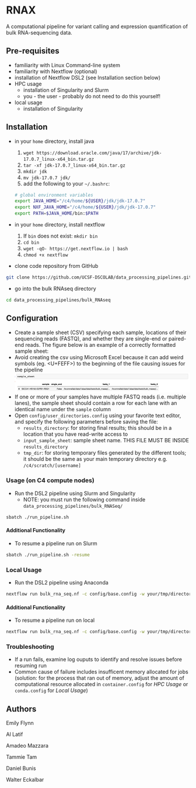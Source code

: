 # RNAX
A computational pipeline for variant calling and expression quantification of bulk RNA-sequencing data.

## Pre-requisites
* familiarity with Linux Command-line system
* familiarity with Nextflow (optional)
* installation of Nextflow DSL2 (see Installation section below)
* HPC usage
    * installation of Singularity and Slurm
    * you - the user - probably do not need to do this yourself!
* local usage
    * installation of Singularity

## Installation
* in your `home` directory, install java
    1. `wget https://download.oracle.com/java/17/archive/jdk-17.0.7_linux-x64_bin.tar.gz`
    2. `tar -xf jdk-17.0.7_linux-x64_bin.tar.gz`
    3. `mkdir jdk`
    4. `mv jdk-17.0.7 jdk/`
    5. add the following to your `~/.bashrc`: 

    ```bash
    # global environment variables
    export JAVA_HOME="/c4/home/${USER}/jdk/jdk-17.0.7"
    export NXF_JAVA_HOME="/c4/home/${USER}/jdk/jdk-17.0.7"
    export PATH=$JAVA_HOME/bin:$PATH
    ```
* in your `home` directory, install nextflow
    1. If `bin` does not exist: `mkdir bin`
    2. `cd bin`
    3. `wget -qO- https://get.nextflow.io | bash`
    4. `chmod +x nextflow`
* clone code repository from GitHub
```bash
git clone https://github.com/UCSF-DSCOLAB/data_processing_pipelines.git
```
* go into the bulk RNAseq directory
```bash
cd data_processing_pipelines/bulk_RNAseq
```

## Configuration
* Create a sample sheet (CSV) specifying each sample, locations of their sequencing reads (FASTQ), and whether they are single-end or paired-end reads. The figure below is an example of a correctly formatted sample sheet:
* Avoid creating the csv using Microsoft Excel because it can add weird symbols (eg. <U+FEFF>) to the beginning of the file causing issues for the pipeline
![sample_sheet](docs/figs/sample_sheet_example.png)
* If one or more of your samples have multiple FASTQ reads (i.e. multiple lanes), the sample sheet should contain a row for each lane with an identical name under the `sample` column
* Open `config/user_directories.config` using your favorite text editor, and specify the following parameters before saving the file:
    * `results_directory`: for storing final results; this should be in a location that you have read-write access to
    * `input_sample_sheet`: sample sheet name. THIS FILE MUST BE INSIDE `results_directory`
    * `tmp_dir`: for storing temporary files generated by the different tools; it should be the same as your main temporary directory e.g. `/c4/scratch/[username]`

### Usage (on C4 compute nodes)
* Run the DSL2 pipeline using Slurm and Singularity
    * NOTE: you must run the following command inside `data_processing_pipelines/bulk_RNASeq/`
```bash
sbatch ./run_pipeline.sh
```

#### Additional Functionality
* To resume a pipeline run on Slurm 
```bash
sbatch ./run_pipeline.sh -resume
```

### Local Usage
* Run the DSL2 pipeline using Anaconda
```bash
nextflow run bulk_rna_seq.nf -c config/base.config -w your/tmp/directory -profile local
```
#### Additional Functionality
* To resume a pipeline run on local
```bash
nextflow run bulk_rna_seq.nf -c config/base.config -w your/tmp/directory -profile local -resume
```

### Troubleshooting
* If a run fails, examine log ouputs to identify and resolve issues before resuming run
* Common cause of failure includes insufficent memory allocated for jobs (solution: for the process that ran out of memory, adjust the amount of computational resource allocated in `container.config` for _HPC Usage_ or `conda.config` for _Local Usage_)

## Authors
Emily Flynn

Al Latif

Amadeo Mazzara

Tammie Tam

Daniel Bunis

Walter Eckalbar